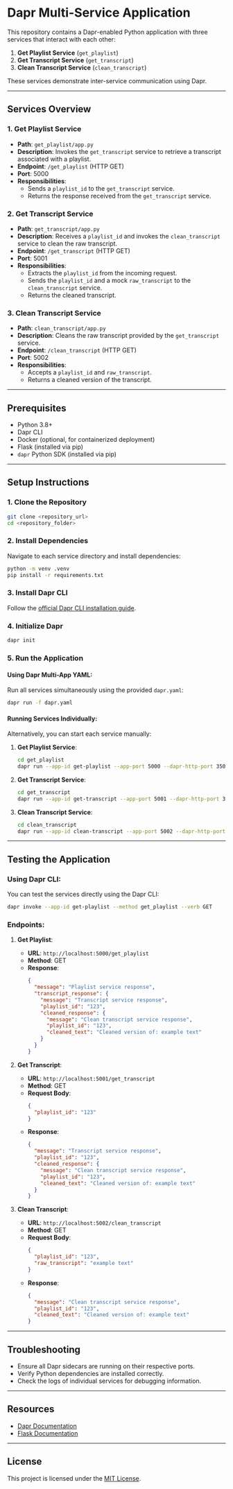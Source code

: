 # Dapr Multi-Service Application

This repository contains a Dapr-enabled Python application with three services that interact with each other:

1. **Get Playlist Service** (`get_playlist`)
2. **Get Transcript Service** (`get_transcript`)
3. **Clean Transcript Service** (`clean_transcript`)

These services demonstrate inter-service communication using Dapr.

---

## Services Overview

### 1. **Get Playlist Service**
- **Path**: `get_playlist/app.py`
- **Description**: Invokes the `get_transcript` service to retrieve a transcript associated with a playlist.
- **Endpoint**: `/get_playlist` (HTTP GET)
- **Port**: 5000
- **Responsibilities**:
  - Sends a `playlist_id` to the `get_transcript` service.
  - Returns the response received from the `get_transcript` service.

### 2. **Get Transcript Service**
- **Path**: `get_transcript/app.py`
- **Description**: Receives a `playlist_id` and invokes the `clean_transcript` service to clean the raw transcript.
- **Endpoint**: `/get_transcript` (HTTP GET)
- **Port**: 5001
- **Responsibilities**:
  - Extracts the `playlist_id` from the incoming request.
  - Sends the `playlist_id` and a mock `raw_transcript` to the `clean_transcript` service.
  - Returns the cleaned transcript.

### 3. **Clean Transcript Service**
- **Path**: `clean_transcript/app.py`
- **Description**: Cleans the raw transcript provided by the `get_transcript` service.
- **Endpoint**: `/clean_transcript` (HTTP GET)
- **Port**: 5002
- **Responsibilities**:
  - Accepts a `playlist_id` and `raw_transcript`.
  - Returns a cleaned version of the transcript.

---

## Prerequisites

- Python 3.8+
- Dapr CLI
- Docker (optional, for containerized deployment)
- Flask (installed via pip)
- `dapr` Python SDK (installed via pip)

---

## Setup Instructions

### 1. Clone the Repository
```bash
git clone <repository_url>
cd <repository_folder>
```

### 2. Install Dependencies

Navigate to each service directory and install dependencies:
```bash
python -m venv .venv
pip install -r requirements.txt
```

### 3. Install Dapr CLI
Follow the [official Dapr CLI installation guide](https://docs.dapr.io/getting-started/install-dapr-cli/).

### 4. Initialize Dapr
```bash
dapr init
```

### 5. Run the Application

#### Using Dapr Multi-App YAML:
Run all services simultaneously using the provided `dapr.yaml`:
```bash
dapr run -f dapr.yaml
```

#### Running Services Individually:
Alternatively, you can start each service manually:

1. **Get Playlist Service**:
   ```bash
   cd get_playlist
   dapr run --app-id get-playlist --app-port 5000 --dapr-http-port 3500 -- python app.py
   ```

2. **Get Transcript Service**:
   ```bash
   cd get_transcript
   dapr run --app-id get-transcript --app-port 5001 --dapr-http-port 3501 -- python app.py
   ```

3. **Clean Transcript Service**:
   ```bash
   cd clean_transcript
   dapr run --app-id clean-transcript --app-port 5002 --dapr-http-port 3502 -- python app.py
   ```

---

## Testing the Application

### Using Dapr CLI:
You can test the services directly using the Dapr CLI:
```bash
dapr invoke --app-id get-playlist --method get_playlist --verb GET
```

### Endpoints:

1. **Get Playlist**:
   - **URL**: `http://localhost:5000/get_playlist`
   - **Method**: GET
   - **Response**:
     ```json
     {
       "message": "Playlist service response",
       "transcript_response": {
         "message": "Transcript service response",
         "playlist_id": "123",
         "cleaned_response": {
           "message": "Clean transcript service response",
           "playlist_id": "123",
           "cleaned_text": "Cleaned version of: example text"
         }
       }
     }
     ```

2. **Get Transcript**:
   - **URL**: `http://localhost:5001/get_transcript`
   - **Method**: GET
   - **Request Body**:
     ```json
     {
       "playlist_id": "123"
     }
     ```
   - **Response**:
     ```json
     {
       "message": "Transcript service response",
       "playlist_id": "123",
       "cleaned_response": {
         "message": "Clean transcript service response",
         "playlist_id": "123",
         "cleaned_text": "Cleaned version of: example text"
       }
     }
     ```

3. **Clean Transcript**:
   - **URL**: `http://localhost:5002/clean_transcript`
   - **Method**: GET
   - **Request Body**:
     ```json
     {
       "playlist_id": "123",
       "raw_transcript": "example text"
     }
     ```
   - **Response**:
     ```json
     {
       "message": "Clean transcript service response",
       "playlist_id": "123",
       "cleaned_text": "Cleaned version of: example text"
     }
     ```

---

## Troubleshooting

- Ensure all Dapr sidecars are running on their respective ports.
- Verify Python dependencies are installed correctly.
- Check the logs of individual services for debugging information.

---

## Resources

- [Dapr Documentation](https://docs.dapr.io/)
- [Flask Documentation](https://flask.palletsprojects.com/)

---

## License

This project is licensed under the [MIT License](LICENSE).

